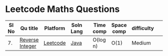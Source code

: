
# Leetcode Maths Questions

| Sl No | Qu title | Platform                            | Soln Lang |  | Time comp | Space comp | difficulty |  | approach |
| --     | ---     |   ------                            | ---       |-- | ---       | ---        | ----       | -- | ---------|
|  7.    | [Reverse Integer](https://leetcode.com/problems/reverse-integer/)       | [Leetcode](https://github.com/C-a-thing/Code-Insight/blob/main/Leetcode/leetcodeQuestions.md) | [Java](https://github.com/Rikhldr0267/Code-Insight/blob/main/Leetcode/Maths/java/Reverse%20Integer.java)       |  | O(log n)       | O(1)        | Medium       |  |     |




